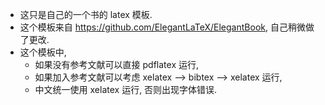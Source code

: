 - 这只是自己的一个书的 latex 模板.
- 这个模板来自 https://github.com/ElegantLaTeX/ElegantBook, 自己稍微做了更改.
- 这个模板中, 
  - 如果没有参考文献可以直接 pdflatex 运行,
  - 如果加入参考文献可以考虑 xelatex --> bibtex --> xelatex 运行,
  - 中文统一使用 xelatex 运行, 否则出现字体错误.

